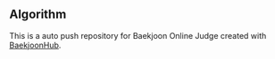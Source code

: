 ## Algorithm
This is a auto push repository for Baekjoon Online Judge created with [BaekjoonHub](https://github.com/BaekjoonHub/BaekjoonHub).
 

